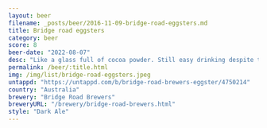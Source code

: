 ```yaml
---
layout: beer
filename: _posts/beer/2016-11-09-bridge-road-eggsters.md
title: Bridge road eggsters
category: beer
score: 8
beer-date: "2022-08-07"
desc: "Like a glass full of cocoa powder. Still easy drinking despite that"
permalink: /beer/:title.html
img: /img/list/bridge-road-eggsters.jpeg
untappd: "https://untappd.com/b/bridge-road-brewers-eggster/4750214"
country: "Australia"
brewery: "Bridge Road Brewers"
breweryURL: "/brewery/bridge-road-brewers.html"
style: "Dark Ale"
---
```

